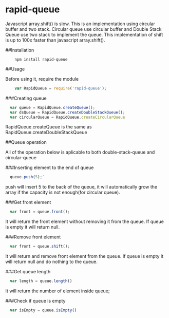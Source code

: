 rapid-queue
=============
Javascript array.shift() is slow. This is an implementation using circular buffer and two stack. Circular queue use circular buffer and Double Stack Queue use two stack to implement the queue. This implementation of shift is up to 100x faster than javascript array.shift().

##Installation

```shell
	npm install rapid-queue
```

##Usage

Before using it, require the module

```js
	var RapidQueue = require('rapid-queue');
```

###Creating queue

```js
  var queue = RapidQueue.createQueue();
  var dsQueue = RapidQueue.createDoubleStackQueue();
  var circularQueue = RapidQueue.createCircularQueue
```

RapidQueue.createQueue is the same as RapidQueue.createDoubleStackQueue

##Queue operation

All of the operation below is aplicable to both double-stack-queue and circular-queue

###Inserting element to the end of queue

```js
  queue.push(5);`
```

push will insert 5 to the back of the queue, it will automatically grow the array if the capacity is not enough(for circular queue).

###Get front element

```js
  var front = queue.front();
```

It will return the front element without removing it from the queue. If queue is empty it will return null.

###Remove front element

```js
  var front = queue.shift();
```

It will return and remove front element from the queue. If queue is empty it will return null and do nothing to the queue.

###Get queue length

```js
  var length = queue.length()
```

It will return the number of element inside queue;

###Check if queue is empty

```js
  var isEmpty = queue.isEmpty()
```
